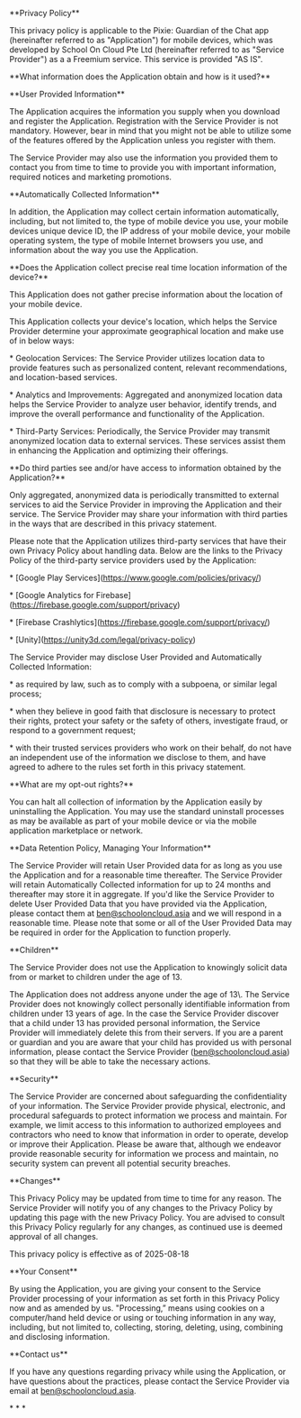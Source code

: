 \*\*Privacy Policy\*\*



This privacy policy is applicable to the Pixie: Guardian of the Chat app (hereinafter referred to as "Application") for mobile devices, which was developed by School On Cloud Pte Ltd (hereinafter referred to as "Service Provider") as a a Freemium service. This service is provided "AS IS".



\*\*What information does the Application obtain and how is it used?\*\*  

\*\*User Provided Information\*\*



The Application acquires the information you supply when you download and register the Application. Registration with the Service Provider is not mandatory. However, bear in mind that you might not be able to utilize some of the features offered by the Application unless you register with them.



The Service Provider may also use the information you provided them to contact you from time to time to provide you with important information, required notices and marketing promotions.



\*\*Automatically Collected Information\*\*



In addition, the Application may collect certain information automatically, including, but not limited to, the type of mobile device you use, your mobile devices unique device ID, the IP address of your mobile device, your mobile operating system, the type of mobile Internet browsers you use, and information about the way you use the Application.



\*\*Does the Application collect precise real time location information of the device?\*\*



This Application does not gather precise information about the location of your mobile device.



This Application collects your device's location, which helps the Service Provider determine your approximate geographical location and make use of in below ways:



\*   Geolocation Services: The Service Provider utilizes location data to provide features such as personalized content, relevant recommendations, and location-based services.

\*   Analytics and Improvements: Aggregated and anonymized location data helps the Service Provider to analyze user behavior, identify trends, and improve the overall performance and functionality of the Application.

\*   Third-Party Services: Periodically, the Service Provider may transmit anonymized location data to external services. These services assist them in enhancing the Application and optimizing their offerings.



\*\*Do third parties see and/or have access to information obtained by the Application?\*\*



Only aggregated, anonymized data is periodically transmitted to external services to aid the Service Provider in improving the Application and their service. The Service Provider may share your information with third parties in the ways that are described in this privacy statement.



Please note that the Application utilizes third-party services that have their own Privacy Policy about handling data. Below are the links to the Privacy Policy of the third-party service providers used by the Application:



\*   \[Google Play Services](https://www.google.com/policies/privacy/)

\*   \[Google Analytics for Firebase](https://firebase.google.com/support/privacy)

\*   \[Firebase Crashlytics](https://firebase.google.com/support/privacy/)

\*   \[Unity](https://unity3d.com/legal/privacy-policy)



The Service Provider may disclose User Provided and Automatically Collected Information:



\*   as required by law, such as to comply with a subpoena, or similar legal process;

\*   when they believe in good faith that disclosure is necessary to protect their rights, protect your safety or the safety of others, investigate fraud, or respond to a government request;

\*   with their trusted services providers who work on their behalf, do not have an independent use of the information we disclose to them, and have agreed to adhere to the rules set forth in this privacy statement.



\*\*What are my opt-out rights?\*\*



You can halt all collection of information by the Application easily by uninstalling the Application. You may use the standard uninstall processes as may be available as part of your mobile device or via the mobile application marketplace or network.



\*\*Data Retention Policy, Managing Your Information\*\*



The Service Provider will retain User Provided data for as long as you use the Application and for a reasonable time thereafter. The Service Provider will retain Automatically Collected information for up to 24 months and thereafter may store it in aggregate. If you'd like the Service Provider to delete User Provided Data that you have provided via the Application, please contact them at ben@schooloncloud.asia and we will respond in a reasonable time. Please note that some or all of the User Provided Data may be required in order for the Application to function properly.



\*\*Children\*\*



The Service Provider does not use the Application to knowingly solicit data from or market to children under the age of 13.



The Application does not address anyone under the age of 13\\. The Service Provider does not knowingly collect personally identifiable information from children under 13 years of age. In the case the Service Provider discover that a child under 13 has provided personal information, the Service Provider will immediately delete this from their servers. If you are a parent or guardian and you are aware that your child has provided us with personal information, please contact the Service Provider (ben@schooloncloud.asia) so that they will be able to take the necessary actions.



\*\*Security\*\*



The Service Provider are concerned about safeguarding the confidentiality of your information. The Service Provider provide physical, electronic, and procedural safeguards to protect information we process and maintain. For example, we limit access to this information to authorized employees and contractors who need to know that information in order to operate, develop or improve their Application. Please be aware that, although we endeavor provide reasonable security for information we process and maintain, no security system can prevent all potential security breaches.



\*\*Changes\*\*



This Privacy Policy may be updated from time to time for any reason. The Service Provider will notify you of any changes to the Privacy Policy by updating this page with the new Privacy Policy. You are advised to consult this Privacy Policy regularly for any changes, as continued use is deemed approval of all changes.



This privacy policy is effective as of 2025-08-18



\*\*Your Consent\*\*



By using the Application, you are giving your consent to the Service Provider processing of your information as set forth in this Privacy Policy now and as amended by us. "Processing,” means using cookies on a computer/hand held device or using or touching information in any way, including, but not limited to, collecting, storing, deleting, using, combining and disclosing information.



\*\*Contact us\*\*



If you have any questions regarding privacy while using the Application, or have questions about the practices, please contact the Service Provider via email at ben@schooloncloud.asia.



\* \* \*

